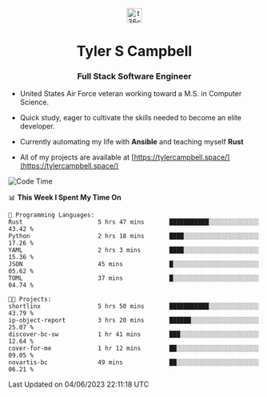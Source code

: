 <p align="center">
<a href="https://www.linkedin.com/in/t36campbell" target="blank"><img align="center" src="https://ik.imagekit.io/t36campbell/Portfolio/linkedin.png.original_m8bbGgPh6.png" alt="t36campbell" height="30" width="30" /></a>
</p>
<h1 align="center">Tyler S Campbell</h1>
<h3 align="center">Full Stack Software Engineer</h3>

* United States Air Force veteran working toward a M.S. in Computer Science.

* Quick study, eager to cultivate the skills needed to become an elite developer.

* Currently automating my life with **Ansible** and teaching myself **Rust**

* All of my projects are available at [https://tylercampbell.space/](https://tylercampbell.space/)

<!--START_SECTION:waka-->
![Code Time](http://img.shields.io/badge/Code%20Time-2%2C545%20hrs%2017%20mins-blue)

📊 **This Week I Spent My Time On** 

```text
💬 Programming Languages: 
Rust                     5 hrs 47 mins       ███████████░░░░░░░░░░░░░░   43.42 % 
Python                   2 hrs 18 mins       ████░░░░░░░░░░░░░░░░░░░░░   17.26 % 
YAML                     2 hrs 3 mins        ████░░░░░░░░░░░░░░░░░░░░░   15.36 % 
JSON                     45 mins             █░░░░░░░░░░░░░░░░░░░░░░░░   05.62 % 
TOML                     37 mins             █░░░░░░░░░░░░░░░░░░░░░░░░   04.74 % 

🐱‍💻 Projects: 
shortlinx                5 hrs 50 mins       ███████████░░░░░░░░░░░░░░   43.79 % 
ip-object-report         3 hrs 20 mins       ██████░░░░░░░░░░░░░░░░░░░   25.07 % 
discover-bc-sw           1 hr 41 mins        ███░░░░░░░░░░░░░░░░░░░░░░   12.64 % 
cover-for-me             1 hr 12 mins        ██░░░░░░░░░░░░░░░░░░░░░░░   09.05 % 
novartis-bc              49 mins             ██░░░░░░░░░░░░░░░░░░░░░░░   06.21 % 
```


 Last Updated on 04/06/2023 22:11:18 UTC
<!--END_SECTION:waka-->
